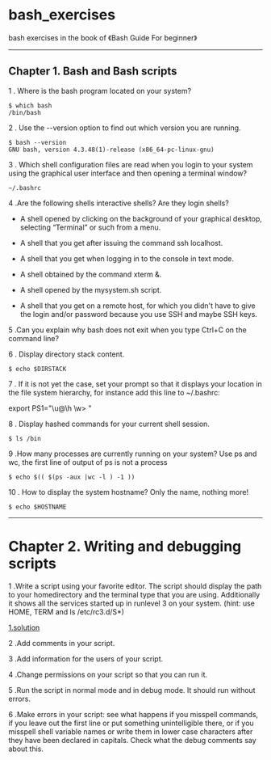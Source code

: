  
bash_exercises
====

bash exercises in the book of 《Bash Guide For beginner》

-----


Chapter 1. Bash and Bash scripts
----
1 . Where is the bash program located on your system?

    $ which bash
    /bin/bash

2 .  Use the --version option to find out which version you are running.

    $ bash --version
    GNU bash, version 4.3.48(1)-release (x86_64-pc-linux-gnu)



3 .  Which shell configuration files are read when you login to your system using the graphical user interface and then opening a terminal window?

    ~/.bashrc

4 .Are the following shells interactive shells? Are they login shells?

+ A shell opened by clicking on the background of your graphical desktop, selecting “Terminal” or such from a menu.

+ A shell that you get after issuing the command ssh localhost.

+ A shell that you get when logging in to the console in text mode.

+ A shell obtained by the command xterm &.

+ A shell opened by the mysystem.sh script.

+ A shell that you get on a remote host, for which you didn't have to give the login and/or password because you use SSH and maybe SSH keys.


5 .Can you explain why bash does not exit when you type Ctrl+C on the command line?

6 . Display directory stack content.

    $ echo $DIRSTACK

7 . If it is not yet the case, set your prompt so that it displays your location in the file system hierarchy, for instance add this line to ~/.bashrc:

export PS1="\u@\h \w> "

8 . Display hashed commands for your current shell session.

    $ ls /bin

9 .How many processes are currently running on your system? Use ps and wc, the first line of output of ps is not a process

    $ echo $(( $(ps -aux |wc -l ) -1 ))


10 . How to display the system hostname? Only the name, nothing more!

    $ echo $HOSTNAME



-----
Chapter 2. Writing and debugging scripts
====
1 .Write a script using your favorite editor. The script should display the path to your homedirectory and the terminal type that you are using. Additionally it shows all the services started up in runlevel 3 on your system. (hint: use HOME, TERM and ls /etc/rc3.d/S*)

[1.solution]()

2 .Add comments in your script.

3 .Add information for the users of your script.

4 .Change permissions on your script so that you can run it.

5 .Run the script in normal mode and in debug mode. It should run without errors.

6 .Make errors in your script: see what happens if you misspell commands, if you leave out the first line or put something unintelligible there, or if you misspell shell variable names or write them in lower case characters after they have been declared in capitals. Check what the debug comments say about this.




